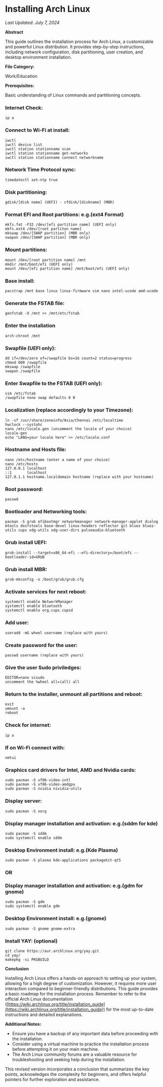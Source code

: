 # Installing Arch Linux

_Last Updated: July 7, 2024_

**Abstract**

This guide outlines the installation process for Arch Linux, a customizable and powerful Linux distribution. It provides step-by-step instructions, including network configuration, disk partitioning, user creation, and desktop environment installation.

**File Category:**

Work/Education

**Prerequisites:**

Basic understanding of Linux commands and partitioning concepts.

### Internet Check:

    ip a

### Connect to Wi-Fi at install:

    iwctl
    iwctl device list
    iwctl station stationname scan
    iwctl station stationname get-networks
    iwctl station stationname connect networkname

### Network Time Protocol sync:

    timedatectl set-ntp true

### Disk partitioning:

    gdisk/[disk name] (UEFI) - cfdisk/[diskname] (MBR)

### Format EFI and Root partitions: e.g.(ext4 Format)

    mkfs.fat -F32 /dev/[efi partition name] (UEFI only)
    mkfs.ext4 /dev/[root partiton name]
    mkswap /dev/[SWAP partition] (MBR only)
    swapon /dev/[SWAP partition] (MBR only)

### Mount partitions:

    mount /dev/[root partition name] /mnt
    mkdir /mnt/boot/efi (UEFI only)
    mount /dev/[efi partition name] /mnt/boot/efi (UEFI only)

### Base install:

    pacstrap /mnt base linux linux-firmware vim nano intel-ucode amd-ucode

### Generate the FSTAB file:

    genfstab -U /mnt >> /mnt/etc/fstab

### Enter the installation

    arch-chroot /mnt

### Swapfile (UEFI only):

    dd if=/dev/zero of=/swapfile bs=1G count=2 status=progress
    chmod 600 /swapfile
    mkswap /swapfile
    swapon /swapfile

### Enter Swapfile to the FSTAB (UEFI only):

    vim /etc/fstab
    /swapfile none swap defaults 0 0

### Localization (replace accordingly to your Timezone):

    ln -sf /usr/share/zoneinfo/Asia/Chennai /etc/localtime
    hwclock --systohc
    nano /etc/locale.gen (uncomment the locale of your choice)
    locale-gen
    echo "LANG=your locale here" >> /etc/locale.conf

### Hostname and Hosts file:

    nano /etc/hostname (enter a name of your choice)
    nano /etc/hosts
    127.0.0.1 localhost
    ::1       localhost
    127.0.1.1 hostname.localdomain hostname (replace with your hostname)

### Root password:

    passwd

### Bootloader and Networking tools:

    pacman -S grub efibootmgr networkmanager network-manager-applet dialog mtools dosfstools base-devel linux-headers reflector git bluez bluez-utils cups xdg-utils xdg-user-dirs pulseaudio-bluetooth

### Grub install UEFI:

    grub-install --target=x86_64-efi --efi-directory=/boot/efi --bootloader-id=GRUB

### Grub install MBR:

    grub-mkconfig -o /boot/grub/grub.cfg

### Activate services for next reboot:

    systemctl enable NetworkManager
    systemctl enable bluetooth
    systemctl enable org.cups.cupsd

### Add user:

    useradd -mG wheel username (replace with yours)

### Create password for the user:

    passwd username (replace with yours)

### Give the user Sudo priviledges:

    EDITOR=nano visudo
    uncomment the %wheel all=(all) all

### Return to the installer, unmount all partitions and reboot:

    exit
    umount -a
    reboot

### Check for internet:

    ip a

### If on Wi-Fi connect with:

    nmtui

### Graphics card drivers for Intel, AMD and Nvidia cards:

    sudo pacman -S xf86-video-intl
    sudo pacman -S xf86-video-amdgpu
    sudo pacman -S nvidia nividia-utils

### Display server:

    sudo pacman -S xorg

### Display manager installation and activation: e.g.(sddm for kde)

    sudo pacman -S sddm
    sudo systemctl enable sddm

### Desktop Environment install: e.g.(Kde Plasma)

    sudo pacman -S plasma kde-applications packagekit-qt5

### OR

### Display manager installation and activation: e.g.(gdm for gnome)

    sudo pacman -S gdm
    sudo systemctl enable gdm

### Desktop Environment install: e.g.(gnome)

    sudo pacman -S gnome gnome-extra

### Install YAY: (optional)

    git clone https://aur.archlinux.org/yay.git
    cd yay/
    makepkg -si PKGBUILD

**Conclusion**

Installing Arch Linux offers a hands-on approach to setting up your system, allowing for a high degree of customization. However, it requires more user interaction compared to beginner-friendly distributions. This guide provides a basic roadmap for the installation process. Remember to refer to the official Arch Linux documentation ([https://wiki.archlinux.org/title/installation_guide](https://wiki.archlinux.org/title/installation_guide)) for the most up-to-date instructions and detailed explanations.

**Additional Notes:**

- Ensure you have a backup of any important data before proceeding with the installation.
- Consider using a virtual machine to practice the installation process before attempting it on your main machine.
- The Arch Linux community forums are a valuable resource for troubleshooting and seeking help during the installation.

This revised version incorporates a conclusion that summarizes the key points, acknowledges the complexity for beginners, and offers helpful pointers for further exploration and assistance.
